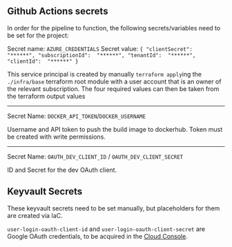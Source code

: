 ## Github Actions secrets

In order for the pipeline to function, the following secrets/variables need to
be set for the project:

Secret name: `AZURE_CREDENTIALS`
Secret value: `{ "clientSecret":  "******", "subscriptionId":  "******", "tenantId":  "******", "clientId":  "******" }`

This service principal is created by manually `terraform apply`ing the 
`./infra/base` terraform root module with a user account that is an owner of
the relevant subscription. The four required values can then be taken from the
terraform output values

---

Secret Name: `DOCKER_API_TOKEN`/`DOCKER_USERNAME`

Username and API token to push the build image to dockerhub. Token must be
created with write permissions.

---

Secret Name: `OAUTH_DEV_CLIENT_ID` / `OAUTH_DEV_CLIENT_SECRET`

ID and Secret for the dev OAuth client.

## Keyvault Secrets

These keyvault secrets need to be set manually, but placeholders for them are created via IaC.

`user-login-oauth-client-id` and `user-login-oauth-client-secret` are Google 
OAuth credentials, to be acquired in the 
[Cloud Console](https://console.cloud.google.com/apis/credentials). 